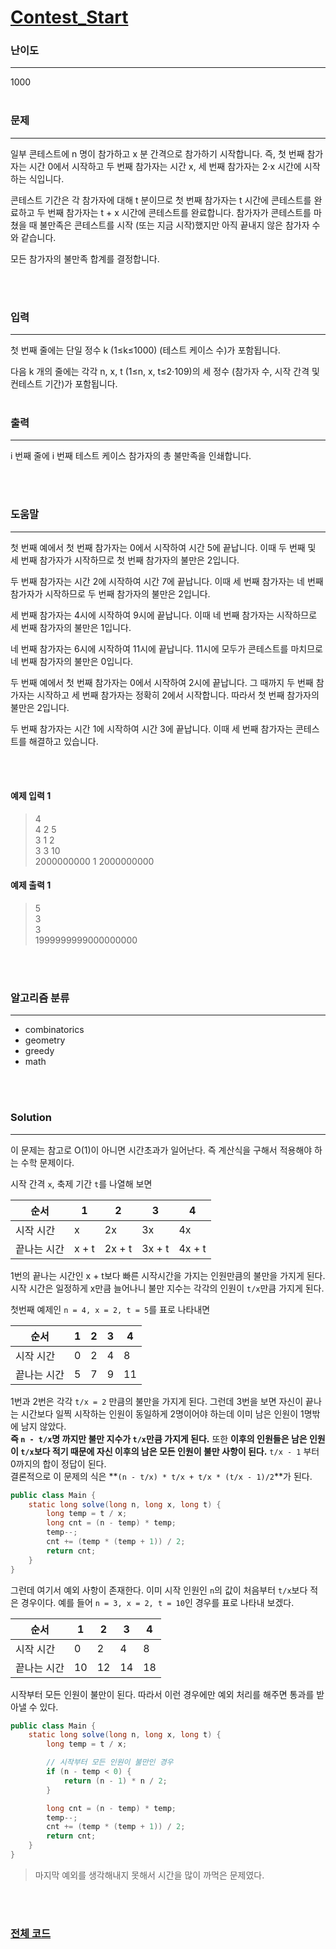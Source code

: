 # [Contest_Start](https://codeforces.com/contest/1539/problem/A)

### 난이도

***
1000
<br><br>

### 문제

***
일부 콘테스트에 n 명이 참가하고 x 분 간격으로 참가하기 시작합니다. 즉, 첫 번째 참가자는 시간 0에서 시작하고 두 번째 참가자는 시간 x, 세 번째 참가자는 2⋅x 시간에 시작하는 식입니다.

콘테스트 기간은 각 참가자에 대해 t 분이므로 첫 번째 참가자는 t 시간에 콘테스트를 완료하고 두 번째 참가자는 t + x 시간에 콘테스트를 완료합니다. 참가자가 콘테스트를 마쳤을 때 불만족은 콘테스트를 시작 (또는
지금 시작)했지만 아직 끝내지 않은 참가자 수와 같습니다.

모든 참가자의 불만족 합계를 결정합니다.

<br><br>

### 입력

***
첫 번째 줄에는 단일 정수 k (1≤k≤1000) (테스트 케이스 수)가 포함됩니다.

다음 k 개의 줄에는 각각 n, x, t (1≤n, x, t≤2⋅109)의 세 정수 (참가자 수, 시작 간격 및 컨테스트 기간)가 포함됩니다.
<br><br>

### 출력

***

i 번째 줄에 i 번째 테스트 케이스 참가자의 총 불만족을 인쇄합니다.

<br><br>

### 도움말

***

첫 번째 예에서 첫 번째 참가자는 0에서 시작하여 시간 5에 끝납니다. 이때 두 번째 및 세 번째 참가자가 시작하므로 첫 번째 참가자의 불만은 2입니다.

두 번째 참가자는 시간 2에 시작하여 시간 7에 끝납니다. 이때 세 번째 참가자는 네 번째 참가자가 시작하므로 두 번째 참가자의 불만은 2입니다.

세 번째 참가자는 4시에 시작하여 9시에 끝납니다. 이때 네 번째 참가자는 시작하므로 세 번째 참가자의 불만은 1입니다.

네 번째 참가자는 6시에 시작하여 11시에 끝납니다. 11시에 모두가 콘테스트를 마치므로 네 번째 참가자의 불만은 0입니다.

두 번째 예에서 첫 번째 참가자는 0에서 시작하여 2시에 끝납니다. 그 때까지 두 번째 참가자는 시작하고 세 번째 참가자는 정확히 2에서 시작합니다. 따라서 첫 번째 참가자의 불만은 2입니다.

두 번째 참가자는 시간 1에 시작하여 시간 3에 끝납니다. 이때 세 번째 참가자는 콘테스트를 해결하고 있습니다.

<br><br>

#### 예제 입력 1

> 4     
4 2 5       
3 1 2       
3 3 10      
2000000000 1 2000000000

#### 예제 출력 1

> 5     
3       
3       
1999999999000000000

<br><br>

### 알고리즘 분류

***

* combinatorics
* geometry
* greedy
* math

<br><br>

### Solution

***

이 문제는 참고로 O(1)이 아니면 시간초과가 일어난다. 즉 계산식을 구해서 적용해야 하는 수학 문제이다.

시작 간격 `x`, 축제 기간 `t`를 나열해 보면

| 순서 | 1 | 2 |3 | 4 |
| --- | --- | --- | --- | --- |        
|시작 시간 | x | 2x | 3x | 4x |       
|끝나는 시간| x + t | 2x + t | 3x + t | 4x + t|              

1번의 끝나는 시간인 x + t보다 빠른 시작시간을 가지는 인원만큼의 불만을 가지게 된다. 시작 시간은 일정하게 x만큼 늘어나니 불만 지수는 각각의 인원이 `t/x`만큼 가지게 된다.

첫번째 예제인 `n = 4, x = 2, t = 5`를 표로 나타내면

| 순서 | 1 | 2 |3 | 4 |
| --- | --- | --- | --- | --- |        
|시작 시간 | 0 | 2 | 4 | 8 |       
|끝나는 시간| 5 | 7 | 9 | 11 |

1번과 2번은 각각 `t/x = 2` 만큼의 불만을 가지게 된다. 그런데 3번을 보면 자신이 끝나는 시간보다 일찍 시작하는 인원이 동일하게 2명이어야 하는데 이미 남은 인원이 1명밖에 남지 않았다.      
**즉 `n - t/x`명 까지만 불만 지수가 `t/x`만큼 가지게 된다.** 또한 **이후의 인원들은 남은 인원이 `t/x`보다 적기 때문에 자신 이후의 남은 모든 인원이 불만 사항이 된다.** `t/x - 1`
부터 0까지의 합이 정답이 된다.      
결론적으로 이 문제의 식은 **`(n - t/x) * t/x + t/x * (t/x - 1)/2`**가 된다.

```java
public class Main {
    static long solve(long n, long x, long t) {
        long temp = t / x;
        long cnt = (n - temp) * temp;
        temp--;
        cnt += (temp * (temp + 1)) / 2;
        return cnt;
    }
}
```

그런데 여기서 예외 사항이 존재한다. 이미 시작 인원인 `n`의 값이 처음부터 `t/x`보다 적은 경우이다. 예를 들어 `n = 3, x = 2, t = 10`인 경우를 표로 나타내 보겠다.

| 순서 | 1 | 2 |3 | 4 |
| --- | --- | --- | --- | --- |        
|시작 시간 | 0 | 2 | 4 | 8 |       
|끝나는 시간| 10 | 12 | 14 | 18 |

시작부터 모든 인원이 불만이 된다. 따라서 이런 경우에만 예외 처리를 해주면 통과를 받아낼 수 있다.

```java
public class Main {
    static long solve(long n, long x, long t) {
        long temp = t / x;

        // 시작부터 모든 인원이 불만인 경우
        if (n - temp < 0) {
            return (n - 1) * n / 2;
        }

        long cnt = (n - temp) * temp;
        temp--;
        cnt += (temp * (temp + 1)) / 2;
        return cnt;
    }
}
```

> 마지막 예외를 생각해내지 못해서 시간을 많이 까먹은 문제였다.

<br><br>

### [전체 코드](https://github.com/Jungmin-Seo0527/CodingTest/blob/main/src/R727_D2/A_Contest_Start.java)

